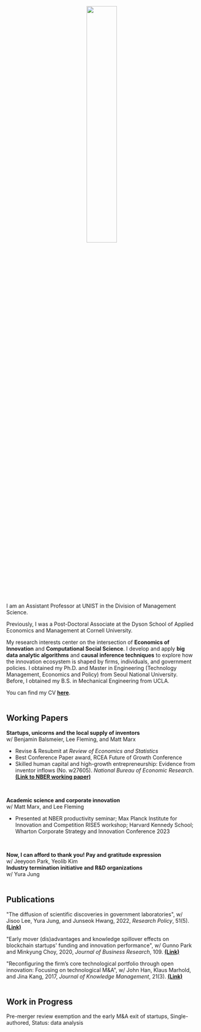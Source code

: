 <p align="center"><img src = "https://user-images.githubusercontent.com/56745112/227010600-f453c2c0-81f8-445a-b739-f8028a67e0cd.jpg" width="40%" height="40%"></p> 

I am an Assistant Professor at UNIST in the Division of Management Science. 

Previously, I was a Post-Doctoral Associate at the Dyson School of Applied Economics and Management at Cornell University. 

My research interests center on the intersection of **Economics of Innovation** and **Computational Social Science**. I develop and apply **big data analytic algorithms** and **causal inference techniques** to explore how the innovation ecosystem is shaped by firms, individuals, and government policies. I obtained my Ph.D. and Master in Engineering (Technology Management, Economics and Policy) from Seoul National University. Before, I obtained my B.S. in Mechanical Engineering from UCLA.

You can find my CV [**here**](https://www.dropbox.com/s/1epwsyx6gmd2tnm/CV_SRShin.pdf?dl=0).
<br/>
<br/>

## **Working Papers**
**Startups, unicorns and the local supply of inventors**
<br/>w/ Benjamin Balsmeier, Lee Fleming, and Matt Marx
- Revise & Resubmit at *Review of Economics and Statistics*
- Best Conference Paper award, RCEA Future of Growth Conference
- Skilled human capital and high-growth entrepreneurship: Evidence from inventor inflows (No. w27605). *National Bureau of Economic Research*. [**(Link to NBER working paper)**](https://www.nber.org/papers/w27605)
<br/>

**Academic science and corporate innovation**
<br/>w/ Matt Marx, and Lee Fleming
- Presented at NBER productivity seminar; Max Planck Institute for Innovation and Competition RISE5 workshop; Harvard Kennedy School; Wharton Corporate Strategy and Innovation Conference 2023
<br/>

**Now, I can afford to thank you! Pay and gratitude expression**
<br/>w/ Jeeyoon Park, Yeolib Kim
<br/>
**Industry termination initiative and R&D organizations**
<br/>w/ Yura Jung
<br/>
<br/>

## **Publications**
"The diffusion of scientific discoveries in government laboratories", w/ Jisoo Lee, Yura Jung, and Junseok Hwang, 2022, *Research Policy*, 51(5). [**(Link)**](https://doi.org/10.1016/j.respol.2022.104496)

"Early mover (dis)advantages and knowledge spillover effects on blockchain startups' funding and innovation performance", w/ Gunno Park and Minkyung Choy, 2020, *Journal of Business Research*, 109. [**(Link)**](https://doi.org/10.1016/j.jbusres.2019.11.068)

"Reconfiguring the firm’s core technological portfolio through open innovation: Focusing on technological M&A", w/ John Han, Klaus Marhold, and Jina Kang, 2017, *Journal of Knowledge Management*, 21(3). [**(Link)**](https://doi.org/10.1108/JKM-07-2016-0295)
<br/>
<br/>

## **Work in Progress**
Pre-merger review exemption and the early M&A exit of startups, Single-authored, Status: data analysis
